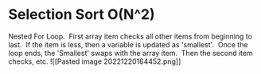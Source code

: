 # Selection Sort O(N^2)
Nested For Loop.  First array item checks all other items from beginning to last.  If the item is less, then a variable is updated as 'smallest'.  Once the loop ends, the 'Smallest' swaps with the array item.  Then the second item checks, etc.
![[Pasted image 20221220164452.png]]